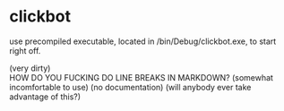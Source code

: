 # clickbot

use precompiled executable, located in /bin/Debug/clickbot.exe, to start right off.

(very dirty)<br> <span>HOW DO YOU FUCKING DO LINE BREAKS IN MARKDOWN?</span>
(somewhat incomfortable to use)
(no documentation)
(will anybody ever take advantage of this?)
